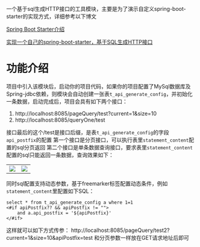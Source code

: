 一个基于sql生成HTTP接口的工具模块，主要是为了演示自定义spring-boot-starter的实现方式，详细参考以下博文

[Spring Boot Starter介绍](https://www.chengpei.top/archives/spring-boot-starter)

[实现一个自己的spring-boot-starter，基于SQL生成HTTP接口](https://www.chengpei.top/archives/sqlapi-spring-boot-starter)

# 功能介绍
项目中引入该模块后，启动你的项目代码，如果你的项目配置了MySql数据库及Spring-jdbc依赖，则模块会自动创建一张表``t_api_generate_config``，并初始化一条数据，启动完成后，项目会具有如下两个接口：
1. http://localhost:8085/pageQuery/test?current=1&size=10
2. http://localhost:8085/queryOne/test

接口最后的这个/test是接口后缀，是表``t_api_generate_config``的字段``api_postfix``的配置
第一个接口是分页接口，可以执行表里``statement_content``配置的sql分页返回
第二个接口是单条数据查询接口，要求表里``statement_content``配置的sql只能返回一条数据，查询效果如下：
<table>
<tr>
<td><image src="https://chengpei.top/upload/apisql-page.png"/></td>
<td><image src="https://chengpei.top/upload/sqlapi-one.png"/></td>
</tr>
</table>

同时sql配置支持动态参数，基于freemarker标签配置动态条件，例如``statement_content``里配置如下SQL：
```
select * from t_api_generate_config a where 1=1  
<#if apiPostfix?? && apiPostfix != "">  
    and a.api_postfix = '${apiPostfix}'  
</#if>
```
这样就可以如下方式传参：
http://localhost:8085/pageQuery/test2?current=1&size=10&apiPostfix=test
和分页参数一样放在GET请求地址后即可

